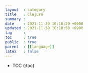```yaml
---
layout  : category
title   : Clojure
summary : 
date    : 2021-11-30 10:10:29 +0900
updated : 2021-11-30 10:10:50 +0900
tag     : 
toc     : true
public  : true
parent  : [[language]]
latex   : false
---
```

* TOC
{:toc}

# 
